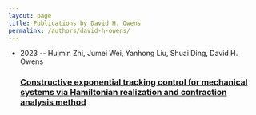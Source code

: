 ```yaml
---
layout: page
title: Publications by David H. Owens
permalink: /authors/david-h-owens/
---
```


<ul class="post-list">
<li><span class='post-meta'>2023 -- Huimin Zhi, Jumei Wei, Yanhong Liu, Shuai Ding, David H. Owens</span><h3><a class='post-link' href='../../constructive-exponential-tracking-control-for-mechanical-systems-via-hamiltonian-realization-and-contraction-analysis-method'>Constructive exponential tracking control for mechanical systems via Hamiltonian realization and contraction analysis method</a></h3></li>

</ul>
